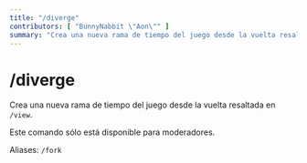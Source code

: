 ```yaml
---
title: "/diverge"
contributors: [ "BunnyNabbit \"Aon\"" ]
summary: "Crea una nueva rama de tiempo del juego desde la vuelta resaltada en /view."
---
```


# /diverge

Crea una nueva rama de tiempo del juego desde la vuelta resaltada en `/view`.

Este comando sólo está disponible para moderadores.

Aliases: `/fork`
